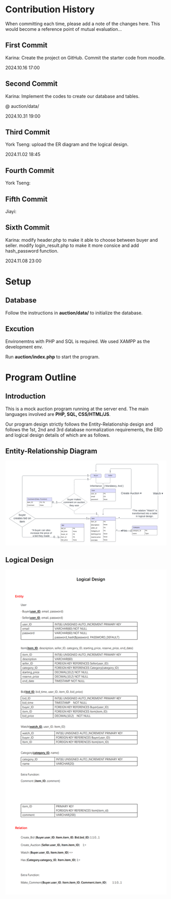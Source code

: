 # Contribution History #
When committing each time, please add a note of the changes here. This would become a reference point of mutual evaluation...

First Commit 
----------
Karina: Create the project on GitHub. Commit the starter code from moodle.

2024.10.16 17:00

Second Commit 
----------
Karina: Implement the codes to create our database and tables.

@ auction/data/

2024.10.31 19:00

Third Commit
----------
York Tseng: upload the ER diagram and the logical design.

2024.11.02 18:45

Fourth Commit
----------
York Tseng:

Fifth Commit
----------
Jiayi:

Sixth Commit
----------
Karina: modify header.php to make it able to choose between buyer and seller. modify login_result.php to make it more consice and add hash_password function.

2024.11.08 23:00

# Setup #

## Database ##
Follow the instructions in **auction/data/** to initialize the database.

## Excution ##
Environemtns with PHP and SQL is required. We used XAMPP as the development env.

Run **auction/index.php** to start the program.

# Program Outline #

## Introduction ##
This is a mock auction program running at the server end. 
The main languages involved are **PHP, SQL, CSS/HTML/JS**.

Our program design strictly follows the Entity-Relationship design and follows the 1st, 2nd and 3rd database normalization requirements, the ERD and logical design details of which are as follows.

## Entity-Relationship Diagram ##
![ER Diagram](./materials/Database_ER_diagram.png)

## Logical Design ##
![Logical Design](./materials/Logical_Design.png)
